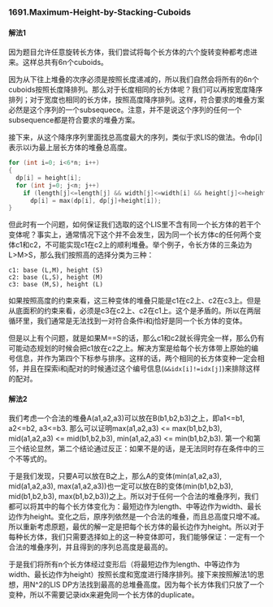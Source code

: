 ### 1691.Maximum-Height-by-Stacking-Cuboids

#### 解法1
因为题目允许任意旋转长方体，我们尝试将每个长方体的六个旋转变种都考虑进来。这样总共有6n个cuboids。

因为从下往上堆叠的次序必须是按照长度递减的，所以我们自然会将所有的6n个cuboids按照长度降排列。那么对于长度相同的长方体呢？我们可以再按宽度降序排列；对于宽度也相同的长方体，按照高度降序排列。这样，符合要求的堆叠方案必然是这个序列的一个subsequece。注意，并不是说这个序列的任何一个subsequence都是符合要求的堆叠方案。

接下来，从这个降序序列里面找总高度最大的序列，类似于求LIS的做法。令dp[i]表示以i为最上层长方体的堆叠总高度。
```cpp
for (int i=0; i<6*n; i++)
{
  dp[i] = height[i];
  for (int j=0; j<n; j++)
    if (length[j]<=length[j] && width[j]<=width[i] && height[j]<=height[i])
      dp[i] = max(dp[i], dp[j]+height[i]);
}
```
但此时有一个问题，如何保证我们选取的这个LIS里不含有同一个长方体的若干个变体呢？事实上，通常情况下这个并不会发生，因为同一个长方体c的任何两个变体c1和c2，不可能实现c1在c2上的顺利堆叠。举个例子，令长方体的三条边为L>M>S，那么我们按照高的选择分类为三种：
```
c1: base (L,M), height (S)
c2: base (L,S), height (M)
c3: base (M,S), height (L)
```
如果按照高度的约束来看，这三种变体的堆叠只能是c1在c2上、c2在c3上。但是从底面积的约束来看，必须是c3在c2上、c2在c1上。这个是矛盾的。所以在两层循环里，我们通常是无法找到一对符合条件i和j恰好是同一个长方体的变体。

但是以上有个问题，就是如果M==S的话，那么c1和c2就长得完全一样，那么仍有可能动态规划的时候会把c1放在c2之上。解决方案是给每个长方体带上原始的编号信息，并作为第四个下标参与排序。这样的话，两个相同的长方体变种一定会相邻，并且在探索i和j配对的时候通过这个编号信息(```&&idx[i]!=idx[j]```)来排除这样的配对。

#### 解法2
我们考虑一个合法的堆叠A(a1,a2,a3)可以放在B(b1,b2,b3)之上，即a1<=b1, a2<=b2, a3<=b3. 那么可以证明max(a1,a2,a3) <= max(b1,b2,b3), mid(a1,a2,a3) <= mid(b1,b2,b3), min(a1,a2,a3) <= min(b1,b2,b3). 第一个和第三个结论显然，第二个结论通过反正：如果不是的话，是无法同时存在条件中的三个不等式的。

于是我们发现，只要A可以放在B之上，那么A的变体(min(a1,a2,a3), mid(a1,a2,a3), max(a1,a2,a3))也一定可以放在B的变体(min(b1,b2,b3), mid(b1,b2,b3), max(b1,b2,b3))之上。所以对于任何一个合法的堆叠序列，我们都可以将其中的每个长方体变化为：最短边作为length、中等边作为width、最长边作为height。变化之后，原序列依然是一个合法的堆叠，而且总高度只增不减。所以重新考虑原题，最优的解一定是把每个长方体的最长边作为height。所以对于每种长方体，我们只需要选择如上的这一种变体即可，我们能够保证：一定有一个合法的堆叠序列，并且得到的序列总高度是最高的。

于是我们将所有n个长方体经过变形后（将最短边作为length、中等边作为width、最长边作为height）按照长度和宽度进行降序排列。接下来按照解法1的思想，用N^2的LIS DP方法找到最高的总堆叠高度。因为每个长方体我们只放了一个变种，所以不需要记录idx来避免同一个长方体的duplicate。



